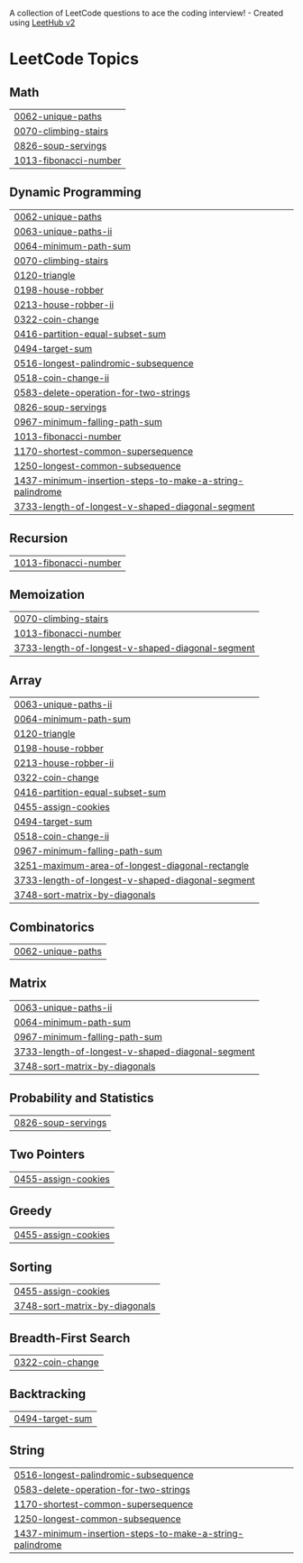 A collection of LeetCode questions to ace the coding interview! - Created using [LeetHub v2](https://github.com/arunbhardwaj/LeetHub-2.0)
<!---LeetCode Topics Start-->
# LeetCode Topics
## Math
|  |
| ------- |
| [0062-unique-paths](https://github.com/rishik0821/Leetcode/tree/master/0062-unique-paths) |
| [0070-climbing-stairs](https://github.com/rishik0821/Leetcode/tree/master/0070-climbing-stairs) |
| [0826-soup-servings](https://github.com/rishik0821/Leetcode/tree/master/0826-soup-servings) |
| [1013-fibonacci-number](https://github.com/rishik0821/Leetcode/tree/master/1013-fibonacci-number) |
## Dynamic Programming
|  |
| ------- |
| [0062-unique-paths](https://github.com/rishik0821/Leetcode/tree/master/0062-unique-paths) |
| [0063-unique-paths-ii](https://github.com/rishik0821/Leetcode/tree/master/0063-unique-paths-ii) |
| [0064-minimum-path-sum](https://github.com/rishik0821/Leetcode/tree/master/0064-minimum-path-sum) |
| [0070-climbing-stairs](https://github.com/rishik0821/Leetcode/tree/master/0070-climbing-stairs) |
| [0120-triangle](https://github.com/rishik0821/Leetcode/tree/master/0120-triangle) |
| [0198-house-robber](https://github.com/rishik0821/Leetcode/tree/master/0198-house-robber) |
| [0213-house-robber-ii](https://github.com/rishik0821/Leetcode/tree/master/0213-house-robber-ii) |
| [0322-coin-change](https://github.com/rishik0821/Leetcode/tree/master/0322-coin-change) |
| [0416-partition-equal-subset-sum](https://github.com/rishik0821/Leetcode/tree/master/0416-partition-equal-subset-sum) |
| [0494-target-sum](https://github.com/rishik0821/Leetcode/tree/master/0494-target-sum) |
| [0516-longest-palindromic-subsequence](https://github.com/rishik0821/Leetcode/tree/master/0516-longest-palindromic-subsequence) |
| [0518-coin-change-ii](https://github.com/rishik0821/Leetcode/tree/master/0518-coin-change-ii) |
| [0583-delete-operation-for-two-strings](https://github.com/rishik0821/Leetcode/tree/master/0583-delete-operation-for-two-strings) |
| [0826-soup-servings](https://github.com/rishik0821/Leetcode/tree/master/0826-soup-servings) |
| [0967-minimum-falling-path-sum](https://github.com/rishik0821/Leetcode/tree/master/0967-minimum-falling-path-sum) |
| [1013-fibonacci-number](https://github.com/rishik0821/Leetcode/tree/master/1013-fibonacci-number) |
| [1170-shortest-common-supersequence](https://github.com/rishik0821/Leetcode/tree/master/1170-shortest-common-supersequence) |
| [1250-longest-common-subsequence](https://github.com/rishik0821/Leetcode/tree/master/1250-longest-common-subsequence) |
| [1437-minimum-insertion-steps-to-make-a-string-palindrome](https://github.com/rishik0821/Leetcode/tree/master/1437-minimum-insertion-steps-to-make-a-string-palindrome) |
| [3733-length-of-longest-v-shaped-diagonal-segment](https://github.com/rishik0821/Leetcode/tree/master/3733-length-of-longest-v-shaped-diagonal-segment) |
## Recursion
|  |
| ------- |
| [1013-fibonacci-number](https://github.com/rishik0821/Leetcode/tree/master/1013-fibonacci-number) |
## Memoization
|  |
| ------- |
| [0070-climbing-stairs](https://github.com/rishik0821/Leetcode/tree/master/0070-climbing-stairs) |
| [1013-fibonacci-number](https://github.com/rishik0821/Leetcode/tree/master/1013-fibonacci-number) |
| [3733-length-of-longest-v-shaped-diagonal-segment](https://github.com/rishik0821/Leetcode/tree/master/3733-length-of-longest-v-shaped-diagonal-segment) |
## Array
|  |
| ------- |
| [0063-unique-paths-ii](https://github.com/rishik0821/Leetcode/tree/master/0063-unique-paths-ii) |
| [0064-minimum-path-sum](https://github.com/rishik0821/Leetcode/tree/master/0064-minimum-path-sum) |
| [0120-triangle](https://github.com/rishik0821/Leetcode/tree/master/0120-triangle) |
| [0198-house-robber](https://github.com/rishik0821/Leetcode/tree/master/0198-house-robber) |
| [0213-house-robber-ii](https://github.com/rishik0821/Leetcode/tree/master/0213-house-robber-ii) |
| [0322-coin-change](https://github.com/rishik0821/Leetcode/tree/master/0322-coin-change) |
| [0416-partition-equal-subset-sum](https://github.com/rishik0821/Leetcode/tree/master/0416-partition-equal-subset-sum) |
| [0455-assign-cookies](https://github.com/rishik0821/Leetcode/tree/master/0455-assign-cookies) |
| [0494-target-sum](https://github.com/rishik0821/Leetcode/tree/master/0494-target-sum) |
| [0518-coin-change-ii](https://github.com/rishik0821/Leetcode/tree/master/0518-coin-change-ii) |
| [0967-minimum-falling-path-sum](https://github.com/rishik0821/Leetcode/tree/master/0967-minimum-falling-path-sum) |
| [3251-maximum-area-of-longest-diagonal-rectangle](https://github.com/rishik0821/Leetcode/tree/master/3251-maximum-area-of-longest-diagonal-rectangle) |
| [3733-length-of-longest-v-shaped-diagonal-segment](https://github.com/rishik0821/Leetcode/tree/master/3733-length-of-longest-v-shaped-diagonal-segment) |
| [3748-sort-matrix-by-diagonals](https://github.com/rishik0821/Leetcode/tree/master/3748-sort-matrix-by-diagonals) |
## Combinatorics
|  |
| ------- |
| [0062-unique-paths](https://github.com/rishik0821/Leetcode/tree/master/0062-unique-paths) |
## Matrix
|  |
| ------- |
| [0063-unique-paths-ii](https://github.com/rishik0821/Leetcode/tree/master/0063-unique-paths-ii) |
| [0064-minimum-path-sum](https://github.com/rishik0821/Leetcode/tree/master/0064-minimum-path-sum) |
| [0967-minimum-falling-path-sum](https://github.com/rishik0821/Leetcode/tree/master/0967-minimum-falling-path-sum) |
| [3733-length-of-longest-v-shaped-diagonal-segment](https://github.com/rishik0821/Leetcode/tree/master/3733-length-of-longest-v-shaped-diagonal-segment) |
| [3748-sort-matrix-by-diagonals](https://github.com/rishik0821/Leetcode/tree/master/3748-sort-matrix-by-diagonals) |
## Probability and Statistics
|  |
| ------- |
| [0826-soup-servings](https://github.com/rishik0821/Leetcode/tree/master/0826-soup-servings) |
## Two Pointers
|  |
| ------- |
| [0455-assign-cookies](https://github.com/rishik0821/Leetcode/tree/master/0455-assign-cookies) |
## Greedy
|  |
| ------- |
| [0455-assign-cookies](https://github.com/rishik0821/Leetcode/tree/master/0455-assign-cookies) |
## Sorting
|  |
| ------- |
| [0455-assign-cookies](https://github.com/rishik0821/Leetcode/tree/master/0455-assign-cookies) |
| [3748-sort-matrix-by-diagonals](https://github.com/rishik0821/Leetcode/tree/master/3748-sort-matrix-by-diagonals) |
## Breadth-First Search
|  |
| ------- |
| [0322-coin-change](https://github.com/rishik0821/Leetcode/tree/master/0322-coin-change) |
## Backtracking
|  |
| ------- |
| [0494-target-sum](https://github.com/rishik0821/Leetcode/tree/master/0494-target-sum) |
## String
|  |
| ------- |
| [0516-longest-palindromic-subsequence](https://github.com/rishik0821/Leetcode/tree/master/0516-longest-palindromic-subsequence) |
| [0583-delete-operation-for-two-strings](https://github.com/rishik0821/Leetcode/tree/master/0583-delete-operation-for-two-strings) |
| [1170-shortest-common-supersequence](https://github.com/rishik0821/Leetcode/tree/master/1170-shortest-common-supersequence) |
| [1250-longest-common-subsequence](https://github.com/rishik0821/Leetcode/tree/master/1250-longest-common-subsequence) |
| [1437-minimum-insertion-steps-to-make-a-string-palindrome](https://github.com/rishik0821/Leetcode/tree/master/1437-minimum-insertion-steps-to-make-a-string-palindrome) |
<!---LeetCode Topics End-->